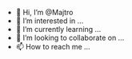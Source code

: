 - 👋 Hi, I’m @Majtro
- 👀 I’m interested in ...
- 🌱 I’m currently learning ...
- 💞️ I’m looking to collaborate on ...
- 📫 How to reach me ...

<!---
Majtro/Majtro is a ✨ special ✨ repository because its `README.md` (this file) appears on your GitHub profile.
You can click the Preview link to take a look at your changes.
--->
